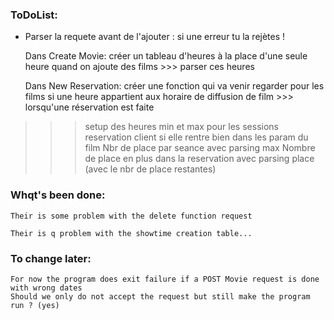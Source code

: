 ### ToDoList:

- Parser la requete avant de l'ajouter : si une erreur tu la rejètes !

	Dans Create Movie:
		créer un tableau d'heures à la place d'une seule heure quand on ajoute des films
		>>> parser ces heures

	Dans New Reservation:
		créer une fonction qui va venir regarder pour les films si une heure appartient aux horaire de diffusion de film >>> lorsqu'une réservation est faite

>>> setup des heures min et max pour les sessions
>>> reservation client si elle rentre bien dans les param du film 
>>> Nbr de place par seance avec parsing max
>>> Nombre de place en plus dans la reservation avec parsing place (avec le nbr de place restantes)

### Whqt's been done:
	Their is some problem with the delete function request

	Their is q problem with the showtime creation table...

### To change later:
	For now the program does exit failure if a POST Movie request is done with wrong dates
	Should we only do not accept the request but still make the program run ? (yes)